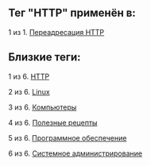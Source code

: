 ## Тег "HTTP" применён в:

1 из 1. [Переадресация HTTP](../Компьютеры%20и%20софт/Linux/Переадресация%20HTTP.md)

## Близкие теги:

1 из 6. [HTTP](./http.md)

2 из 6. [Linux](./linux.md)

3 из 6. [Компьютеры](./компьютеры.md)

4 из 6. [Полезные рецепты](./полезные%20рецепты.md)

5 из 6. [Программное обеспечение](./программное%20обеспечение.md)

6 из 6. [Системное администрирование](./системное%20администрирование.md)

